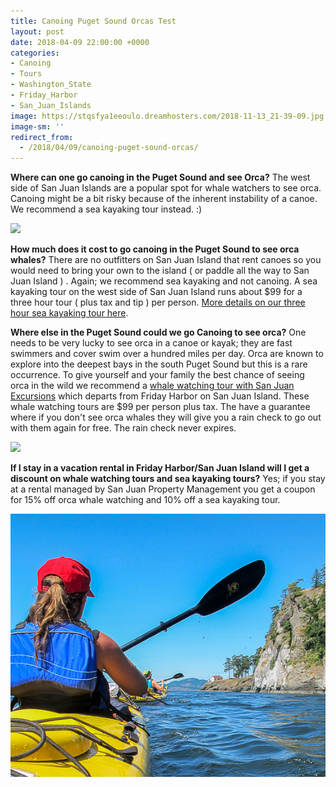 ```yaml
---
title: Canoing Puget Sound Orcas Test
layout: post
date: 2018-04-09 22:00:00 +0000
categories:
- Canoing
- Tours
- Washington_State
- Friday_Harbor
- San_Juan_Islands
image: https://stqsfya1eeoulo.dreamhosters.com/2018-11-13_21-39-09.jpg
image-sm: ''
redirect_from:
  - /2018/04/09/canoing-puget-sound-orcas/
---
```

**Where can one go canoing in the Puget Sound and see Orca?** The west side of San Juan Islands are a popular spot for whale watchers to see orca. Canoing might be a bit risky because of the inherent instability of a canoe. We recommend a sea kayaking tour instead. :)

![](https://stqsfya1eeoulo.dreamhosters.com/2018-11-13_21-39-09.jpg)

**How much does it cost to go canoing in the Puget Sound to see orca whales?** There are no outfitters on San Juan Island that rent canoes so you would need to bring your own to the island ( or paddle all the way to San Juan Island ) . Again; we recommend sea kayaking and not canoing. A sea kayaking tour on the west side of San Juan Island runs about $99 for a three hour tour ( plus tax and tip ) per person. [More details on our three hour sea kayaking tour here](https://www.crystalseas.com/cs-sj-tour-3hour.htm).

**Where else in the Puget Sound could we go Canoing to see orca?** One needs to be very lucky to see orca in a canoe or kayak; they are fast swimmers and cover swim over a hundred miles per day. Orca are known to explore into the deepest bays in the south Puget Sound but this is a rare occurrence. To give yourself and your family the best chance of seeing orca in the wild we recommend a [whale watching tour with San Juan Excursions](https://www.watchwhales.com) which departs from Friday Harbor on San Juan Island. These whale watching tours are $99 per person plus tax. The have a guarantee where if you don't see orca whales they will give you a rain check to go out with them again for free. The rain check never expires.

![](https://stqsfya1eeoulo.dreamhosters.com/2018-11-13_21-40-30.jpg)

**If I stay in a vacation rental in Friday Harbor/San Juan Island will I get a discount on whale watching tours and sea kayaking tours?** Yes; if you stay at a rental managed by San Juan Property Management you get a coupon for 15% off orca whale watching and 10% off a sea kayaking tour.

![](/uploads/2018/11/15/crystalseas-kayaking-photo-paddlingNEt.jpg)